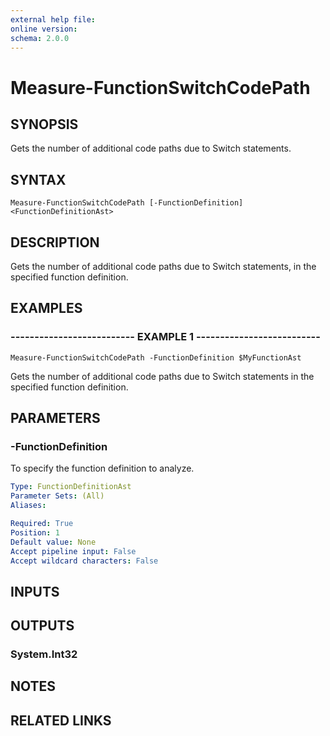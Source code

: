 ```yaml
---
external help file: 
online version: 
schema: 2.0.0
---
```


# Measure-FunctionSwitchCodePath

## SYNOPSIS
Gets the number of additional code paths due to Switch statements.

## SYNTAX

```
Measure-FunctionSwitchCodePath [-FunctionDefinition] <FunctionDefinitionAst>
```

## DESCRIPTION
Gets the number of additional code paths due to Switch statements, in the specified function definition.

## EXAMPLES

### -------------------------- EXAMPLE 1 --------------------------
```
Measure-FunctionSwitchCodePath -FunctionDefinition $MyFunctionAst
```

Gets the number of additional code paths due to Switch statements in the specified function definition.

## PARAMETERS

### -FunctionDefinition
To specify the function definition to analyze.

```yaml
Type: FunctionDefinitionAst
Parameter Sets: (All)
Aliases: 

Required: True
Position: 1
Default value: None
Accept pipeline input: False
Accept wildcard characters: False
```

## INPUTS

## OUTPUTS

### System.Int32

## NOTES

## RELATED LINKS

